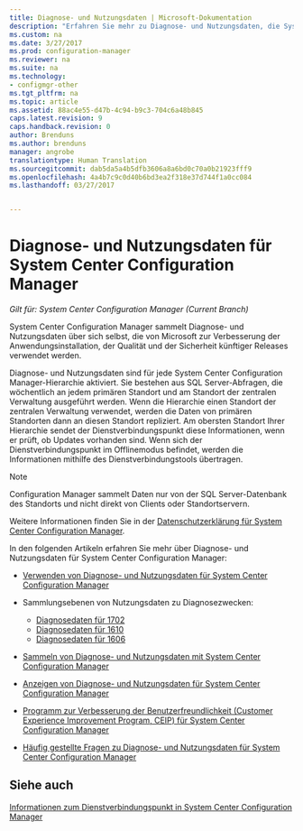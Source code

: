 ```yaml
---
title: Diagnose- und Nutzungsdaten | Microsoft-Dokumentation
description: "Erfahren Sie mehr zu Diagnose- und Nutzungsdaten, die System Center Configuration Manager über sich selbst sammelt."
ms.custom: na
ms.date: 3/27/2017
ms.prod: configuration-manager
ms.reviewer: na
ms.suite: na
ms.technology:
- configmgr-other
ms.tgt_pltfrm: na
ms.topic: article
ms.assetid: 88ac4e55-d47b-4c94-b9c3-704c6a48b845
caps.latest.revision: 9
caps.handback.revision: 0
author: Brenduns
ms.author: brenduns
manager: angrobe
translationtype: Human Translation
ms.sourcegitcommit: dab5da5a4b5dfb3606a8a6bd0c70a0b21923fff9
ms.openlocfilehash: 4a4b7c9c0d40b6bd3ea2f318e37d744f1a0cc084
ms.lasthandoff: 03/27/2017


---
```

# <a name="diagnostics-and-usage-data-for-system-center-configuration-manager"></a>Diagnose- und Nutzungsdaten für System Center Configuration Manager

*Gilt für: System Center Configuration Manager (Current Branch)*

System Center Configuration Manager sammelt Diagnose- und Nutzungsdaten über sich selbst, die von Microsoft zur Verbesserung der Anwendungsinstallation, der Qualität und der Sicherheit künftiger Releases verwendet werden.  

 Diagnose- und Nutzungsdaten sind für jede System Center Configuration Manager-Hierarchie aktiviert. Sie bestehen aus SQL Server-Abfragen, die wöchentlich an jedem primären Standort und am Standort der zentralen Verwaltung ausgeführt werden. Wenn die Hierarchie einen Standort der zentralen Verwaltung verwendet, werden die Daten von primären Standorten dann an diesen Standort repliziert. Am obersten Standort Ihrer Hierarchie sendet der Dienstverbindungspunkt diese Informationen, wenn er prüft, ob Updates vorhanden sind. Wenn sich der Dienstverbindungspunkt im Offlinemodus befindet, werden die Informationen mithilfe des Dienstverbindungstools übertragen.  

> [!NOTE]  
>  Configuration Manager sammelt Daten nur von der SQL Server-Datenbank des Standorts und nicht direkt von Clients oder Standortservern.  

 Weitere Informationen finden Sie in der [Datenschutzerklärung für System Center Configuration Manager](http://go.microsoft.com/fwlink/?LinkID=626527).  

 In den folgenden Artikeln erfahren Sie mehr über Diagnose- und Nutzungsdaten für System Center Configuration Manager:  

-   [Verwenden von Diagnose- und Nutzungsdaten für System Center Configuration Manager](../../../core/plan-design/diagnostics/how-diagnostics-and-usage-data-is-used.md)  

-   Sammlungsebenen von Nutzungsdaten zu Diagnosezwecken:
    - [Diagnosedaten für 1702](/sccm/core/plan-design/diagnostics/levels-of-diagnostic-usage-data-collection-1702)      
    - [Diagnosedaten für 1610](/sccm/core/plan-design/diagnostics/levels-of-diagnostic-usage-data-collection-1610)  
    - [Diagnosedaten für 1606](/sccm/core/plan-design/diagnostics/levels-of-diagnostic-usage-data-collection-1606)    

<!--
    - [Diagnostic data for 1602](/sccm/core/plan-design/diagnostics/levels-of-diagnostic-usage-data-collection-1602)
    - [Diagnostic data for  1511](/sccm/core/plan-design/diagnostics/levels-of-diagnostic-usage-data-collection-1511)
-->

-   [Sammeln von Diagnose- und Nutzungsdaten mit System Center Configuration Manager](../../../core/plan-design/diagnostics/how-diagnostics-and-usage-data-is-collected.md)  

-   [Anzeigen von Diagnose- und Nutzungsdaten für System Center Configuration Manager](../../../core/plan-design/diagnostics/view-diagnostics-and-usage-data.md)  

-   [Programm zur Verbesserung der Benutzerfreundlichkeit (Customer Experience Improvement Program, CEIP) für System Center Configuration Manager](../../../core/plan-design/diagnostics/customer-experience-improvement-program-ceip.md)  

-   [Häufig gestellte Fragen zu Diagnose- und Nutzungsdaten für System Center Configuration Manager](../../../core/understand/frequently-asked-questions-about-diagnostics-and-usage-data.md)  

## <a name="see-also"></a>Siehe auch  
 [Informationen zum Dienstverbindungspunkt in System Center Configuration Manager](../../../core/servers/deploy/configure/about-the-service-connection-point.md)

